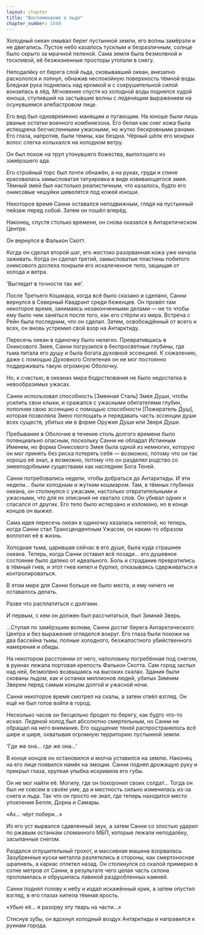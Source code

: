 ```yaml
---
layout: chapter
title: "Воспоминание о льде"
chapter_number: 1649
---
```




Холодный океан омывал берег пустынной земли, его волны замёрзли и не двигались. Пустое небо казалось тусклым и безразличным, солнце было скрыто за мрачной пеленой. Сама земля была безмолвной и тоскливой, её безжизненные просторы утопали в снегу.

Неподалёку от берега слой льда, сковывавший океан, внезапно раскололся и лопнул, обнажив неспокойную поверхность тёмной воды. Бледная рука поднялась над кромкой и с сокрушительной силой вонзилась в лёд. Мгновение спустя из холодной воды поднялся худой юноша, ступивший на застывшие волны с леденящим выражением на осунувшемся алебастровом лице.

Его вид был одновременно манящим и пугающим. На юноше были лишь рваные остатки военного комбинезона. Его белая как снег кожа была испещрена бесчисленными ужасными, но жутко бескровными ранами. Его глаза, напротив, были темны, как бездна. Чёрный шёлк его мокрых волос слегка колыхался на холодном ветру.

Он был похож на труп утонувшего божества, выползшего из замёрзшего ада.

Его стройный торс был почти обнажён, а на руках, груди и спине красовалась замысловатая татуировка в виде извивающегося змея. Тёмный змей был настолько реалистичным, что казалось, будто его ониксовые чешуйки шевелятся под кожей юноши.

Некоторое время Санни оставался неподвижным, глядя на пустынный пейзаж перед собой. Затем он пошёл вперёд.

Наконец, спустя столько времени, он снова оказался в Антарктическом Центре.

Он вернулся в Фалькон Скотт.

Когда он сделал второй шаг, его жестоко разорванная кожа уже начала заживать. Когда он сделал третий, замысловатые пластины побитого ониксового доспеха покрыли его искалеченное тело, защищая от холода и ветра.

'Выглядит в точности так же'.

После Третьего Кошмара, когда всё было сказано и сделано, Санни вернулся в Северный Квадрант среди беженцев. Он провёл там некоторое время, занимаясь незаконченными делами — не то чтобы ему было чем заняться после того, как его стёрли из мира. Встреча с Рейн была последним, что он сделал. Затем, освобождённый от всего и всех, он вновь устремил свой взор на Антарктиду.

Пересечь океан в одиночку было нелегко. Превратившись в Ониксового Змея, Санни погрузился в беспросветные глубины, где тьма питала его душу и была богата духовной эссенцией. К сожалению, даже с помощью Духовного Сплетения он не мог постоянно поддерживать такую огромную Оболочку.

Но, к счастью, в океанах мира бодрствования не было недостатка в невообразимых ужасах.

Санни использовал способность [Змеиная Сталь] Змея Души, чтобы усилить свои клыки, и сражался с ужасными обитателями глубин, пополняя свою эссенцию с помощью способности [Пожиратель Душ], которая позволяла Змею поглощать и передавать часть эссенции души всех существ, убитых им в форме Оружия Души или Зверя Души.

Пребывание в Оболочке в течение столь долгого времени было потенциально опасным, поскольку Санни не обладал Истинным Именем, но форма Ониксового Змея была одной из немногих, которую он мог принять без риска потерять себя — возможно, потому что он так хорошо её знал, а возможно, потому что он разделял родство со змееподобными существами как наследник Бога Теней.

Санни потребовались недели, чтобы добраться до Антарктиды. И эти недели... были холодным и жутким кошмаром. Там, в тёмных глубинах океана, он столкнулся с ужасами, настолько отвратительными и ужасными, что для их описания не хватало слов. Он убивал одних и спасался от других. Его тело было истерзано и изломано, но в конце концов он выжил.

Сама идея пересечь океан в одиночку казалась нелепой, но теперь, когда Санни стал Трансцендентным Ужасом, он каким-то образом воплотил её в жизнь.

Холодная тьма, царившая сейчас в его душе, была куда страшнее океана. Теперь, когда Санни оставил всё позади... его душевное состояние было далеко от идеального. Боль и страдание превратились в тёмный гнев, и этот гнев кипел и бурлил, отказываясь сдерживаться и контролироваться.

В этом мире для Санни больше не было места, и ему ничего не оставалось делать.

Разве что расплатиться с долгами.

И первым, с кем он должен был рассчитаться, был Зимний Зверь.

...Ступая по замёрзшим волнам, Санни достиг берега Антарктического Центра и без выражения огляделся вокруг. Его глаза были похожи на два бассейна тьмы, полные холодного, безжалостного убийственного намерения и обиды.

На некотором расстоянии от него, наполовину погребённая под снегом, в руинах лежала портовая крепость Фалькон Скотта. Сам город застыл над ней, безмолвно возвышаясь на высоких скалах. Здания были скованы льдом, как и останки миллионов людей, убитых Зимним Зверем перед самым концом долгой и ужасной ночи.

Санни некоторое время смотрел на скалы, а затем отвёл взгляд. Он ещё не был готов войти в город.

Несколько часов он бесцельно бродил по берегу, как будто что-то искал. Ледяной холод был абсолютно смертельным, но Санни не обращал на него внимания. Его ощущение теней распространялось всё шире и шире, охватывая огромную территорию пустынной земли.

'Где же она... где же она...'

В конце концов он остановился и молча уставился на землю. Наконец на его лице появился намёк на эмоции. Санни поднял дрожащую руку и прикрыл глаза, хрупкая улыбка искривила его губы.

Он не мог найти её. Могилу, где он похоронил своих солдат... Тогда он был не совсем в своём уме, да и местность сильно изменилась из-за снега и льда. Так что он просто не знал, где теперь находится место упокоения Белля, Дорна и Самары.

«Ах... чёрт побери...»

Из его уст вырвался сдавленный звук, а затем Санни со злостью ударил по ржавым останкам сломанного МБП, которые лежали неподалёку, засыпанные снегом.

Раздался оглушительный грохот, и массивная машина взорвалась. Зазубренные куски металла разлетелись в стороны, как смертоносная шрапнель, а каркас отлетел назад. Он столкнулся со скалой примерно в сотне метров от Санни, в результате чего целая часть склона проломилась и обрушилась лавиной раздробленных камней.

Санни поднял голову к небу и издал искажённый крик, а затем опустил взгляд, в его глазах кипела тёмная ярость.

«Убью её... я разорву эту тварь на части...»

Стиснув зубы, он вдохнул холодный воздух Антарктиды и направился к руинам города.

